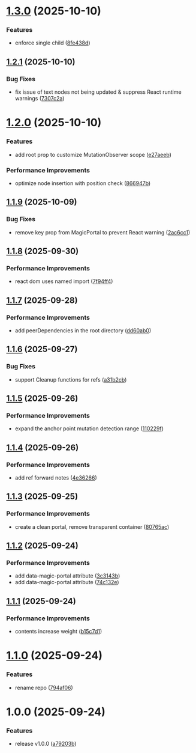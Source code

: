 # [1.3.0](https://github.com/molvqingtai/react-magic-portal/compare/v1.2.1...v1.3.0) (2025-10-10)


### Features

* enforce single child ([8fe438d](https://github.com/molvqingtai/react-magic-portal/commit/8fe438d149a04d3070fe8eed725d7932492da01c))

## [1.2.1](https://github.com/molvqingtai/react-magic-portal/compare/v1.2.0...v1.2.1) (2025-10-10)


### Bug Fixes

* fix issue of text nodes not being updated & suppress React runtime warnings ([7307c2a](https://github.com/molvqingtai/react-magic-portal/commit/7307c2ad08be8a27a3e55522b0b9f14e501c61d2))

# [1.2.0](https://github.com/molvqingtai/react-magic-portal/compare/v1.1.9...v1.2.0) (2025-10-10)


### Features

* add root prop to customize MutationObserver scope ([e27aeeb](https://github.com/molvqingtai/react-magic-portal/commit/e27aeeb70ae2b93f9f6ac80d25deb436ca125065))


### Performance Improvements

* optimize node insertion with position check ([866947b](https://github.com/molvqingtai/react-magic-portal/commit/866947bba294d2887c30a9ce4670ecf6b5429b05))

## [1.1.9](https://github.com/molvqingtai/react-magic-portal/compare/v1.1.8...v1.1.9) (2025-10-09)


### Bug Fixes

* remove key prop from MagicPortal to prevent React warning ([2ac6cc1](https://github.com/molvqingtai/react-magic-portal/commit/2ac6cc1d91e33b3bb5e257ed0d36d5c546b2ccd9))

## [1.1.8](https://github.com/molvqingtai/react-magic-portal/compare/v1.1.7...v1.1.8) (2025-09-30)


### Performance Improvements

* react dom uses named import ([7f94ff4](https://github.com/molvqingtai/react-magic-portal/commit/7f94ff45daac11ee995df362b472b64f72453fe2))

## [1.1.7](https://github.com/molvqingtai/react-magic-portal/compare/v1.1.6...v1.1.7) (2025-09-28)


### Performance Improvements

* add peerDependencies in the root directory ([dd60ab0](https://github.com/molvqingtai/react-magic-portal/commit/dd60ab0f22ed32bfc024fb956d89b00d68ef4d81))

## [1.1.6](https://github.com/molvqingtai/react-magic-portal/compare/v1.1.5...v1.1.6) (2025-09-27)


### Bug Fixes

* support Cleanup functions for refs ([a31b2cb](https://github.com/molvqingtai/react-magic-portal/commit/a31b2cb6323b1fc2d38836ec22ef99c9456901e2))

## [1.1.5](https://github.com/molvqingtai/react-magic-portal/compare/v1.1.4...v1.1.5) (2025-09-26)


### Performance Improvements

* expand the anchor point mutation detection range ([110229f](https://github.com/molvqingtai/react-magic-portal/commit/110229f438cff2674625ab49438b9cb41eab76ee))

## [1.1.4](https://github.com/molvqingtai/react-magic-portal/compare/v1.1.3...v1.1.4) (2025-09-26)


### Performance Improvements

* add ref forward notes ([4e36266](https://github.com/molvqingtai/react-magic-portal/commit/4e36266df2724c2c463e8877fd9d424c796aa6da))

## [1.1.3](https://github.com/molvqingtai/react-magic-portal/compare/v1.1.2...v1.1.3) (2025-09-25)


### Performance Improvements

* create a clean portal, remove transparent container ([80765ac](https://github.com/molvqingtai/react-magic-portal/commit/80765acd2084430ae0f4559f4e99b07fc6a02451))

## [1.1.2](https://github.com/molvqingtai/react-magic-portal/compare/v1.1.1...v1.1.2) (2025-09-24)


### Performance Improvements

* add data-magic-portal attribute ([3c3143b](https://github.com/molvqingtai/react-magic-portal/commit/3c3143be2b5d539fdbbba6bb73a006bfd133e679))
* add data-magic-portal attribute ([74c132e](https://github.com/molvqingtai/react-magic-portal/commit/74c132ecfc37b56102623e75ad2351b167cad7a0))

## [1.1.1](https://github.com/molvqingtai/react-magic-portal/compare/v1.1.0...v1.1.1) (2025-09-24)


### Performance Improvements

* contents increase weight ([b15c7d1](https://github.com/molvqingtai/react-magic-portal/commit/b15c7d12dd9cca0b2dba3e1e693c177d221e4b1f))

# [1.1.0](https://github.com/molvqingtai/react-magic-portal/compare/v1.0.0...v1.1.0) (2025-09-24)


### Features

* rename repo ([794af06](https://github.com/molvqingtai/react-magic-portal/commit/794af06f683a6c330132fbb2951b3abf39f167df))

# 1.0.0 (2025-09-24)


### Features

* release v1.0.0 ([a79203b](https://github.com/molvqingtai/react-dynamic-portal/commit/a79203b02295e0cb40404ce7a208667410b42054))
